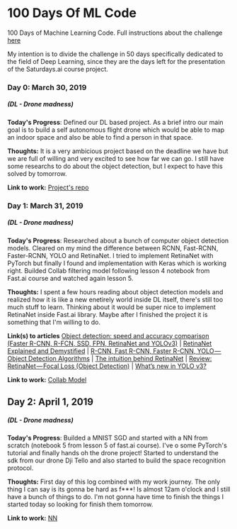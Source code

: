 # 100 Days Of ML Code

100 Days of Machine Learning Code. Full instructions about the challenge [here](https://github.com/3lv27/100DaysOfMLCode/blob/master/100_Days_of_ML_Code_Instructions.md)

My intention is to divide the challenge in 50 days specifically dedicated to the field of Deep Learning, since they are the days left for the presentation of the Saturdays.ai course project.


### Day 0: March 30, 2019
##### (DL - Drone madness)

**Today's Progress**: Defined our DL based project. As a brief intro our main goal is to build a self autonomous flight drone which would be able to map an indoor space and also be able to find a person in that space. 

**Thoughts:** It is a very ambicious project based on the deadline we have but we are full of willing and very excited to see how far we can go. I still have some researchs to do about the object detection, but I expect to have this solved by tomorrow.

**Link to work:** [Project's repo](https://github.com/george-studenko/Drone-Madness)


### Day 1: March 31, 2019
##### (DL - Drone madness)

**Today's Progress**: Researched about a bunch of computer object detection models. Cleared on my mind the difference between RCNN, Fast-RCNN, Faster-RCNN, YOLO and RetinaNet. I tried to implement RetinaNet with PyTorch but finally I found and implementation with Keras which is working right. Builded Collab filtering model following lesson 4 notebook from Fast.ai course and watched again lesson 5.

**Thoughts:** I spent a few hours reading about object detection models and realized how it is like a new enetirely world inside DL itself, there's still too much stuff to learn. Thinking about it would be super nice to implement RetinaNet inside Fast.ai library. Maybe after I finished the project it is something that I'm willing to do.

**Link(s) to articles**
[Object detection: speed and accuracy comparison (Faster R-CNN, R-FCN, SSD, FPN, RetinaNet and YOLOv3)](https://medium.com/@jonathan_hui/object-detection-speed-and-accuracy-comparison-faster-r-cnn-r-fcn-ssd-and-yolo-5425656ae359) | 
[RetinaNet Explained and Demystified](https://blog.zenggyu.com/en/post/2018-12-05/retinanet-explained-and-demystified/) | 
[R-CNN, Fast R-CNN, Faster R-CNN, YOLO — Object Detection Algorithms](https://towardsdatascience.com/r-cnn-fast-r-cnn-faster-r-cnn-yolo-object-detection-algorithms-36d53571365e) | 
[The intuition behind RetinaNet](https://medium.com/@14prakash/the-intuition-behind-retinanet-eb636755607d) | 
[Review: RetinaNet — Focal Loss (Object Detection)](https://towardsdatascience.com/review-retinanet-focal-loss-object-detection-38fba6afabe4) | 
[What’s new in YOLO v3?](https://towardsdatascience.com/yolo-v3-object-detection-53fb7d3bfe6b)

**Link to work:** [Collab Model](https://github.com/3lv27/100DaysOfMLCode/blob/master/notebooks/Fastai-dl1-nbs/Lesson4%20-%20Collab.ipynb)


## Day 2: April 1, 2019
##### (DL - Drone madness)

**Today's Progress**: Builded a MNIST SGD and started with a NN from scratch (notebook 5 from lesson 5 of fast.ai course). I've o some PyTorch's tutorial and finally hands oh the drone project! Started to understand the sdk from our drone Dji Tello and also started to build the space recognition protocol.

**Thoughts:** First day of this log combined with my work journey. The only thing I can say is its gonna be hard as f***! Is almost 12am o'clock and I still have a bunch of things to do. I'm not gonna have time to finish the things I started today so looking for finish them tomorrow.

**Link to work:** [NN](https://github.com/3lv27/100DaysOfMLCode/blob/master/notebooks/Fastai-dl1-nbs/Lesson5-SGD.ipynb)
